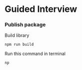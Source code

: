 # Guided Interview

### Publish package

Build library
```
npm run build
```

Run this command in terminal
```
np
```